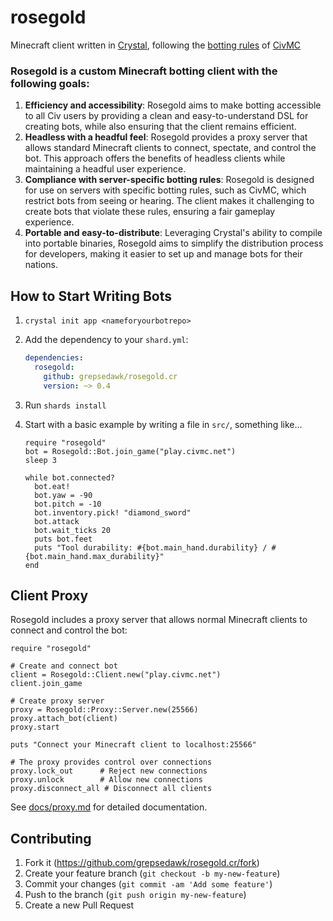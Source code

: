 # rosegold

Minecraft client written in [Crystal](http://crystal-lang.org/), following the [botting rules](https://civwiki.org/wiki/Botting#Botting_Rules) of [CivMC](https://civwiki.org/wiki/CivMC)

### Rosegold is a custom Minecraft botting client with the following goals:

1. **Efficiency and accessibility**: Rosegold aims to make botting accessible to all Civ users by providing a clean and easy-to-understand DSL for creating bots, while also ensuring that the client remains efficient.
2. **Headless with a headful feel**: Rosegold provides a proxy server that allows standard Minecraft clients to connect, spectate, and control the bot. This approach offers the benefits of headless clients while maintaining a headful user experience.
3. **Compliance with server-specific botting rules**: Rosegold is designed for use on servers with specific botting rules, such as CivMC, which restrict bots from seeing or hearing. The client makes it challenging to create bots that violate these rules, ensuring a fair gameplay experience.
4. **Portable and easy-to-distribute**: Leveraging Crystal's ability to compile into portable binaries, Rosegold aims to simplify the distribution process for developers, making it easier to set up and manage bots for their nations.


## How to Start Writing Bots

1. `crystal init app <nameforyourbotrepo>`
1. Add the dependency to your `shard.yml`:

   ```yaml
   dependencies:
     rosegold:
       github: grepsedawk/rosegold.cr
       version: ~> 0.4
   ```
1. Run `shards install`
1. Start with a basic example by writing a file in `src/`, something like...

   ```crystal
   require "rosegold"
   bot = Rosegold::Bot.join_game("play.civmc.net")
   sleep 3

   while bot.connected?
     bot.eat!
     bot.yaw = -90
     bot.pitch = -10
     bot.inventory.pick! "diamond_sword"
     bot.attack
     bot.wait_ticks 20
     puts bot.feet
     puts "Tool durability: #{bot.main_hand.durability} / #{bot.main_hand.max_durability}"
   end
    ```

## Client Proxy

Rosegold includes a proxy server that allows normal Minecraft clients to connect and control the bot:

```crystal
require "rosegold"

# Create and connect bot
client = Rosegold::Client.new("play.civmc.net")
client.join_game

# Create proxy server
proxy = Rosegold::Proxy::Server.new(25566)
proxy.attach_bot(client)
proxy.start

puts "Connect your Minecraft client to localhost:25566"

# The proxy provides control over connections
proxy.lock_out      # Reject new connections
proxy.unlock        # Allow new connections  
proxy.disconnect_all # Disconnect all clients
```

See [docs/proxy.md](docs/proxy.md) for detailed documentation.

## Contributing

1. Fork it (<https://github.com/grepsedawk/rosegold.cr/fork>)
2. Create your feature branch (`git checkout -b my-new-feature`)
3. Commit your changes (`git commit -am 'Add some feature'`)
4. Push to the branch (`git push origin my-new-feature`)
5. Create a new Pull Request
